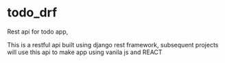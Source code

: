# todo_drf
Rest api for todo app,

This is a restful api built using django rest framework,
subsequent projects will use this api to make app using vanila js and REACT
